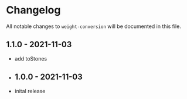 # Changelog

All notable changes to `weight-conversion` will be documented in this file.

## 1.1.0 - 2021-11-03

- add toStones

- ## 1.0.0 - 2021-11-03

- inital release
